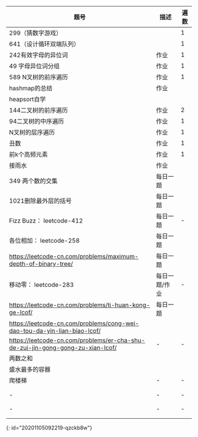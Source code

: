 | 题号 | 描述 | 遍数 |
| - | - | - |
| 299（猜数字游戏） |   | 1 |
| 641（设计循环双端队列） |   | 1 |
| 242有效字母的异位词 | 作业 | 1 |
| 49 字母异位词分组 | 作业 | 1 |
| 589 N叉树的前序遍历 | 作业 | 1 |
| hashmap的总结 | 作业 |   |
| heapsort自学 |   |   |
| 144二叉树的前序遍历 | 作业 | 2 |
| 94二叉树的中序遍历 | 作业 | 1 |
| N叉树的层序遍历 | 作业 | 1 |
| 丑数 | 作业 | 1 |
| 前k个高频元素 | 作业 | 1 |
| 接雨水 | 作业 |   |
| 349 两个数的交集 | 每日一题 |   |
| 1021删除最外层的括号 | 每日一题 |   |
| Fizz Buzz： leetcode-412 | 每日一题 | - |
| 各位相加： leetcode-258 | 每日一题 |   |
| https://leetcode-cn.com/problems/maximum-depth-of-binary-tree/ | 每日一题 |   |
| 移动零： leetcode-283 | 每日一题/作业 | - |
| https://leetcode-cn.com/problems/ti-huan-kong-ge-lcof/ | 每日一题 |   |
| https://leetcode-cn.com/problems/cong-wei-dao-tou-da-yin-lian-biao-lcof/ |   |   |
| https://leetcode-cn.com/problems/er-cha-shu-de-zui-jin-gong-gong-zu-xian-lcof/ | - | - |
| 两数之和 |   |   |
| 盛水最多的容器 |   |   |
| 爬楼梯 | - | - |
|   |   |   |
|   |   |   |
| - | - | - |
|   |   |   |
|   |   |   |
| - | - | - |
|   |   |   |
|   |   |   |
{: id="20201105092219-qzckb8w"}
